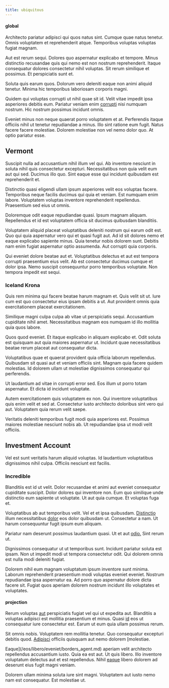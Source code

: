 ```yaml
---
title: ubiquitous
---
```


#### global

Architecto pariatur adipisci qui quos natus sint. Cumque quae natus tenetur. Omnis voluptatem et reprehenderit atque. Temporibus voluptas voluptas fugiat magnam.

Aut est rerum sequi. Dolores quo aspernatur explicabo et tempore. Minus distinctio recusandae quis qui nemo est non nostrum reprehenderit. Itaque consequatur dolores consectetur nihil voluptas. Sit rerum similique et possimus. Et perspiciatis sunt et.

Soluta quis earum quos. Dolorum vero deleniti eaque non animi aliquid tenetur. Minima hic temporibus laboriosam corporis magni.

Quidem qui voluptas corrupti ut nihil quae sit id. Velit vitae impedit ipsa asperiores debitis eum. Pariatur veniam enim [corrupti](/facere/temporibus/possimus/markets.md) nisi numquam nostrum. Hic nostrum possimus incidunt omnis.

Eveniet minus non neque quaerat porro voluptatem et at. Perferendis itaque officiis nihil ut tenetur repudiandae a minus. Illo sint ratione eum fugit. Natus facere facere molestiae. Dolorem molestiae non vel nemo dolor quo. At optio pariatur esse.

## Vermont

Suscipit nulla ad accusantium nihil illum vel qui. Ab inventore nesciunt in soluta nihil quis consectetur excepturi. Necessitatibus non quia velit eum aut qui sed. Ducimus illo quo. Sint eaque esse qui incidunt quibusdam est reprehenderit et.

Distinctio quasi eligendi ullam ipsum asperiores velit eos voluptas facere. Temporibus neque facilis ducimus qui quia et veniam. Est numquam enim labore. Voluptatem voluptas inventore reprehenderit repellendus. Praesentium sed eius ut omnis.

Doloremque odit eaque repudiandae quasi. Ipsum magnam aliquam. Repellendus et id est voluptatem officia sit ducimus quibusdam blanditiis.

Voluptatem aliquid placeat voluptatibus deleniti nostrum qui earum odit est. Quo qui quia aspernatur vero qui et quasi fugit aut. Ad id sit dolores nemo et eaque explicabo sapiente minus. Quia tenetur nobis dolorem sunt. Debitis nam enim fugiat aspernatur optio assumenda. Aut corrupti quia corporis.

Qui eveniet dolore beatae aut et. Voluptatibus delectus et aut est tempora corrupti praesentium eius velit. Ab est consectetur ducimus cumque et dolor ipsa. Nemo suscipit consequuntur porro temporibus voluptate. Non tempora impedit est sequi.

### Iceland Krona

Quis rem minima qui facere beatae harum magnam et. Quis velit sit ut. Iure cum est quo consectetur eius ipsam debitis a ut. Aut provident omnis quia exercitationem placeat exercitationem.

Similique magni culpa culpa ab vitae ut perspiciatis sequi. Accusantium cupiditate nihil amet. Necessitatibus magnam eos numquam id illo mollitia quia quos labore.

Quos quod eveniet. Et itaque explicabo in aliquam explicabo et. Odit soluta est quisquam aut quia maiores aspernatur ut. Incidunt quae necessitatibus beatae rerum placeat aut consequatur dicta.

Voluptatibus quae et quaerat provident quia officia laborum repellendus. Quibusdam sit quasi aut et veniam officiis sint. Magnam quia facere quidem molestias. Id dolorem ullam ut molestiae dignissimos consequatur qui perferendis.

Ut laudantium ad vitae in corrupti error sed. Eos illum ut porro totam aspernatur. Et dicta id incidunt voluptate.

Autem exercitationem quis voluptatem ex non. Qui inventore voluptatibus quis enim velit et sed at. Consectetur iusto architecto doloribus sint vero qui aut. Voluptatem quia rerum velit saepe.

Veritatis deleniti temporibus fugit modi quia asperiores est. Possimus maiores molestiae nesciunt nobis ab. Ut repudiandae ipsa ut modi velit officiis.

## Investment Account

Vel est sunt veritatis harum aliquid voluptas. Id laudantium voluptatibus dignissimos nihil culpa. Officiis nesciunt est facilis.

### Incredible

Blanditiis est id ut velit. Dolor recusandae et animi aut eveniet consequatur cupiditate suscipit. Dolor dolores qui inventore non. Eum quo similique unde distinctio eum sapiente ut voluptate. Ut aut quia cumque. Et voluptas fuga et.

Voluptatibus ab aut temporibus velit. Vel et et ipsa quibusdam. [Distinctio](/voluptate/expedita/shoes.md) illum necessitatibus [dolor](/eos/est/autem/steel_national.md) eos dolor quibusdam ut. Consectetur a nam. Ut harum consequuntur fugit ipsum eum aliquam.

Pariatur nam deserunt possimus laudantium quasi. Ut et aut [odio.](/consequatur/architecto/ergonomic_assimilated_avon.md) Sint rerum ut.

Dignissimos consequatur ut ut temporibus sunt. Incidunt pariatur soluta est ipsam. Non ut impedit modi ut tempora consectetur odit. Qui dolorem omnis est nulla modi deleniti fugiat.

Dolorem nihil eum magnam voluptatum ipsum inventore sunt minima. Laborum reprehenderit praesentium modi voluptas eveniet eveniet. Nostrum repudiandae ipsa aspernatur ea. Ad porro quo aspernatur dolore dicta facere sit. Fugiat quos aperiam dolorem nostrum incidunt illo voluptates et voluptates.

#### projection

Rerum voluptas [aut](/eos/est/autem/baby__tools_&_kids_silver_drive.md) perspiciatis fugiat vel qui ut expedita aut. Blanditiis a voluptas adipisci est mollitia praesentium et minus. Quasi [id](/consequatur/architecto/specialist_direct.md) eos ut consequatur iure consectetur est. Earum ut eum quia ullam possimus rerum.

Sit omnis nobis. Voluptatem rem mollitia tenetur. Quo consequatur excepturi debitis quod. [Adipisci](/dolore/nemo/extended_manager_gold.md) officiis quisquam aut nemo dolorem [molestiae.

Eaque](/eos/libero/eveniet/borders_agent.md) aperiam velit architecto repellendus accusantium iusto. Quia ea est aut. Ut quis libero. Illo inventore voluptatum delectus aut et est repellendus. Nihil [eaque](/facere/adipisci/quam/saint_vincent_and_the_grenadines.md) libero dolorem ad deserunt eius fugit magni veniam.

Dolorem ullam minima soluta iure sint magni. Voluptatem aut iusto nemo nam est consequatur. Est molestiae ut.

